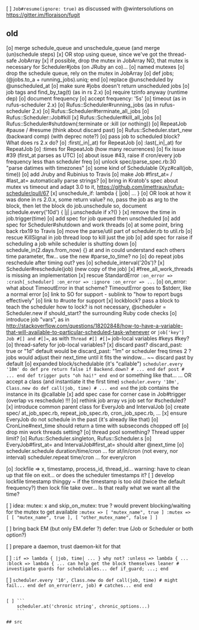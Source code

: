 
[ ] `Job#resume(ignore: true)`
    as discussed with @wintersolutions on https://gitter.im/floraison/fugit

## old

[o] merge schedule_queue and unschedule_queue (and merge (un)schedule steps)
[x] OR stop using queue, since we've got the thread-safe JobArray
[x] if possible, drop the mutex in JobArray
    NO, that mutex is necessary for Scheduler#jobs (on JRuby an co)...
[o] named mutexes
[o] drop the schedule queue, rely on the mutex in JobArray
[o] def jobs; (@jobs.to_a + running_jobs).uniq; end
[o] replace @unscheduled by @unscheduled_at
[o] make sure #jobs doesn't return unscheduled jobs
[o] job tags and find_by_tag(t) (as in rs 2.x)
[o] require tzinfo anyway (runtime dep)
[o] document frequency
[o] accept frequency: '5s'
[o] timeout (as in rufus-scheduler 2.x)
[o] Rufus::Scheduler#running_jobs (as in rufus-scheduler 2.x)
[o] Rufus::Scheduler#terminate_all_jobs
[o] Rufus::Scheduler::Job#kill
[x] Rufus::Scheduler#kill_all_jobs
[o] Rufus::Scheduler#shutdown(:terminate or :kill (or nothing))
[o] RepeatJob #pause / #resume (think about discard past)
[o] Rufus::Scheduler.start_new (backward comp) (with deprec note?)
[o] pass job to scheduled block? What does rs 2.x do?
[o] :first(_in|_at) for RepeatJob
[o] :last(_in|_at) for RepeatJob
[o] :times for RepeatJob (how many recurrences)
[o] fix issue #39 (first_at parses as UTC)
[o] about issue #43, raise if cron/every job frequency less than scheduler freq
[o] unlock spec/parse_spec.rb:30 "parse datimes with timezones"
[o] some kind of Schedulable (Xyz#call(job, time))
[o] add Jruby and Rubinius to Travis
[o] make Job #first_at= / #last_at= automatically parse strings?
[o] bring in Kratob's spec about mutex vs timeout and adapt 3.0 to it,
    https://github.com/jmettraux/rufus-scheduler/pull/67
[x] unschedule_if: lambda { |job| ... }
[o] OR look at how it was done in rs 2.0.x, some return value?
    no, pass the job as arg to the block, then let the block do job.unschedule
    so, document schedule.every('10d') { |j| j.unschedule if x?() }
[x] remove the time in job.trigger(time)
[o] add spec for job queued then unscheduled
[o] add spec for Scheduler#shutdown and work threads
[o] at some point, bring back rbx19 to Travis
[o] move the parse/util part of scheduler.rb to util.rb
[o] rescue KillSignal in job thread loop to kill just the job
[o] add spec for raise if scheduling a job while scheduler is shutting down
[o] schedule_in(2.days.from_now) {}
    at and in could understand each others time parameter, ftw...
    use the new #parse_to_time? no
[o] do repeat jobs reschedule after timing out? yes
[o] schedule_interval('20s')?
[x] Scheduler#reschedule(job) (new copy of the job)
[x] #free_all_work_threads is missing an implementation
[x] rescue StandardError
    ```
    :on_error => :crash[_scheduler]
    :on_error => :ignore
    :on_error => ...
    ```
[o] on_error: what about TimeoutError in that scheme?
    TimeoutError goes to $stderr, like a normal error
[o] link to SO for support
    - sublink to "how to report bugs effectively"
[o] link to #ruote for support
[x] lockblock? pass a block to teach the scheduler how to lock?
    is not necessary, @scheduler = Scheduler.new if should_start?
    the surrounding Ruby code checks
[o] introduce job "vars", as in
    http://stackoverflow.com/questions/18202848/how-to-have-a-variable-that-will-available-to-particular-scheduled-task-whenever
    or `job['key'] Job #[] and #[]=`, as with `Thread #[] #[]=`
    job-local variables #keys #key?
[o] thread-safety for job-local variables?
[x] discard past? discard_past: true or "1d"
    default would be discard_past: "1m" or scheduler freq times 2 ?
    jobs would adjust their next_time until it fits the window...
    ~~ discard past by default
[o] expanded block/schedulable (it's "callable")
    ```
      scheduler.every '10m' do
        def pre
          return false if Backend.down?
          # ...
        end
        def post
          # ...
        end
        def trigger
          puts "oh hai!"
        end
      end
    ```
    or something like that...
    ...
    OR accept a class (and instantiate it the first time)
    ```
      scheduler.every '10m', Class.new do
        def call(job, time)
          # ...
        end
      end
    ```
    the job contains the instance in its @callable
[x] add spec case for corner case in Job#trigger (overlap vs reschedule) !!!
[o] rethink job array vs job set for #scheduled?
[x] introduce common parent class for EveryJob and IntervalJob
[o] create spec/ at_job_spec.rb, repeat_job_spec.rb, cron_job_spec.rb, ...
[x] ensure EveryJob do not schedule in the past (it's already like that)
[o] CronLine#next_time should return a time with subseconds chopped off
[o] drop min work threads setting?
[o] thread pool something? Thread upper limit?
[o] Rufus::Scheduler.singleton, Rufus::Scheduler.s
[o] EveryJob#first_at= and IntervalJob#first_at= should alter @next_time
[o] scheduler.schedule duration/time/cron ... for at/in/cron
    (not every, nor interval)
    scheduler.repeat time/cron ... for every/cron

[o] :lockfile => x, timestamp, process_id, thread_id...
    warning: have to clean up that file on exit... or does the scheduler
    timestamps it?
[ ] develop lockfile timestamp thinggy
    ~ if the timestamp is too old (twice the default frequency?) then
    lock file take over...
    Is that really what we want all the time?

[ ] idea: mutex: x and skip_on_mutex: true ?
    would prevent blocking/waiting for the mutex to get available
    ```
    :mutex => [ "mutex_name", true ]
    :mutex => [ [ "mutex_name", true ], [ "other_mutex_name", false ] ]
    ```

[ ] bring back EM (but only EM.defer ?) defer: true (Job or Scheduler
    or both option?)

[ ] prepare a daemon, trust daemon-kit for that

[ ] ```
    :if => lambda { |job, time| ... } why not?
    :unless => lambda { ...
    :block => lambda { ...
    can help get the block themselves leaner
    #
    investigate guards for schedulables... def if_guard; ...; end
    ```

[ ] ```
    scheduler.every '10', Class.new do
      def call(job, time)
        # might fail...
      end
      def on_error(err, job)
        # catches...
      end
    end
    ```

~~~

[ ] ```
    scheduler.at('chronic string', chronic_options...)
    ```

## src

